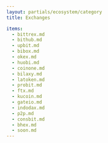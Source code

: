 ```yaml
---
layout: partials/ecosystem/category
title: Exchanges

items:
  - bittrex.md
  - bithub.md
  - upbit.md
  - bibox.md
  - okex.md
  - huobi.md
  - coinone.md
  - bilaxy.md
  - latoken.md
  - probit.md
  - ftx.md
  - kucoin.md
  - gateio.md
  - indodax.md
  - p2p.md
  - consbit.md
  - bhex.md
  - soon.md
---
```

